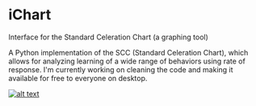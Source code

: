 # iChart
Interface for the Standard Celeration Chart (a graphing tool)

A Python implementation of the SCC (Standard Celeration Chart), which allows for analyzing learning of a wide range of behaviors using rate of response. I'm currently working on cleaning the code and making it available for free to everyone on desktop.

[![alt text](https://github.com/SJV-S/iChart/blob/main/default_chart.png?raw=true "Optional title")](URL-to-link)
